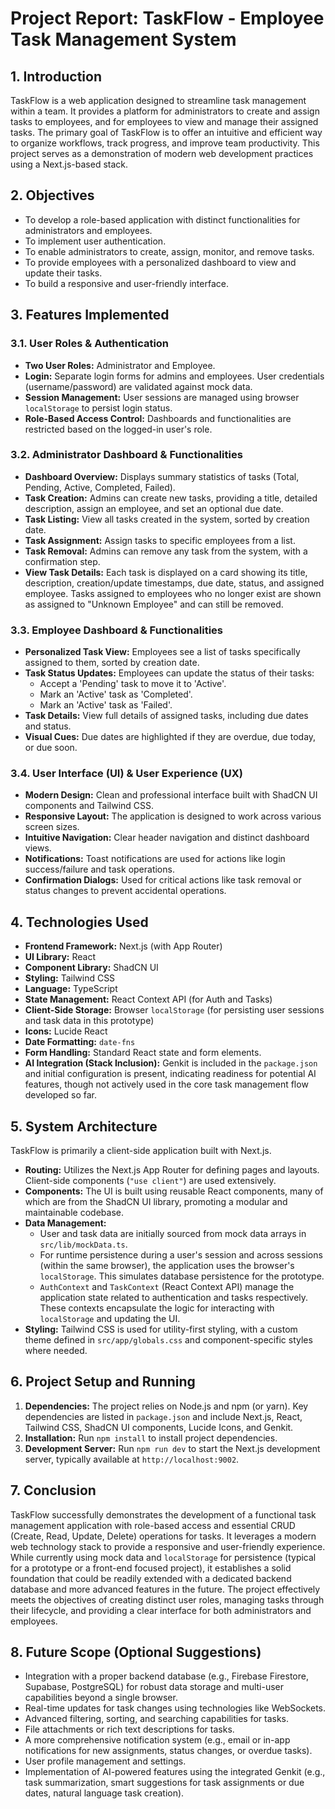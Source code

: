 # Project Report: TaskFlow - Employee Task Management System

## 1. Introduction

TaskFlow is a web application designed to streamline task management within a team. It provides a platform for administrators to create and assign tasks to employees, and for employees to view and manage their assigned tasks. The primary goal of TaskFlow is to offer an intuitive and efficient way to organize workflows, track progress, and improve team productivity. This project serves as a demonstration of modern web development practices using a Next.js-based stack.

## 2. Objectives

*   To develop a role-based application with distinct functionalities for administrators and employees.
*   To implement user authentication.
*   To enable administrators to create, assign, monitor, and remove tasks.
*   To provide employees with a personalized dashboard to view and update their tasks.
*   To build a responsive and user-friendly interface.

## 3. Features Implemented

### 3.1. User Roles & Authentication
*   **Two User Roles:** Administrator and Employee.
*   **Login:** Separate login forms for admins and employees. User credentials (username/password) are validated against mock data.
*   **Session Management:** User sessions are managed using browser `localStorage` to persist login status.
*   **Role-Based Access Control:** Dashboards and functionalities are restricted based on the logged-in user's role.

### 3.2. Administrator Dashboard & Functionalities
*   **Dashboard Overview:** Displays summary statistics of tasks (Total, Pending, Active, Completed, Failed).
*   **Task Creation:** Admins can create new tasks, providing a title, detailed description, assign an employee, and set an optional due date.
*   **Task Listing:** View all tasks created in the system, sorted by creation date.
*   **Task Assignment:** Assign tasks to specific employees from a list.
*   **Task Removal:** Admins can remove any task from the system, with a confirmation step.
*   **View Task Details:** Each task is displayed on a card showing its title, description, creation/update timestamps, due date, status, and assigned employee. Tasks assigned to employees who no longer exist are shown as assigned to "Unknown Employee" and can still be removed.

### 3.3. Employee Dashboard & Functionalities
*   **Personalized Task View:** Employees see a list of tasks specifically assigned to them, sorted by creation date.
*   **Task Status Updates:** Employees can update the status of their tasks:
    *   Accept a 'Pending' task to move it to 'Active'.
    *   Mark an 'Active' task as 'Completed'.
    *   Mark an 'Active' task as 'Failed'.
*   **Task Details:** View full details of assigned tasks, including due dates and status.
*   **Visual Cues:** Due dates are highlighted if they are overdue, due today, or due soon.

### 3.4. User Interface (UI) & User Experience (UX)
*   **Modern Design:** Clean and professional interface built with ShadCN UI components and Tailwind CSS.
*   **Responsive Layout:** The application is designed to work across various screen sizes.
*   **Intuitive Navigation:** Clear header navigation and distinct dashboard views.
*   **Notifications:** Toast notifications are used for actions like login success/failure and task operations.
*   **Confirmation Dialogs:** Used for critical actions like task removal or status changes to prevent accidental operations.

## 4. Technologies Used

*   **Frontend Framework:** Next.js (with App Router)
*   **UI Library:** React
*   **Component Library:** ShadCN UI
*   **Styling:** Tailwind CSS
*   **Language:** TypeScript
*   **State Management:** React Context API (for Auth and Tasks)
*   **Client-Side Storage:** Browser `localStorage` (for persisting user sessions and task data in this prototype)
*   **Icons:** Lucide React
*   **Date Formatting:** `date-fns`
*   **Form Handling:** Standard React state and form elements.
*   **AI Integration (Stack Inclusion):** Genkit is included in the `package.json` and initial configuration is present, indicating readiness for potential AI features, though not actively used in the core task management flow developed so far.

## 5. System Architecture

TaskFlow is primarily a client-side application built with Next.js.
*   **Routing:** Utilizes the Next.js App Router for defining pages and layouts. Client-side components (`"use client"`) are used extensively.
*   **Components:** The UI is built using reusable React components, many of which are from the ShadCN UI library, promoting a modular and maintainable codebase.
*   **Data Management:**
    *   User and task data are initially sourced from mock data arrays in `src/lib/mockData.ts`.
    *   For runtime persistence during a user's session and across sessions (within the same browser), the application uses the browser's `localStorage`. This simulates database persistence for the prototype.
    *   `AuthContext` and `TaskContext` (React Context API) manage the application state related to authentication and tasks respectively. These contexts encapsulate the logic for interacting with `localStorage` and updating the UI.
*   **Styling:** Tailwind CSS is used for utility-first styling, with a custom theme defined in `src/app/globals.css` and component-specific styles where needed.

## 6. Project Setup and Running

1.  **Dependencies:** The project relies on Node.js and npm (or yarn). Key dependencies are listed in `package.json` and include Next.js, React, Tailwind CSS, ShadCN UI components, Lucide Icons, and Genkit.
2.  **Installation:** Run `npm install` to install project dependencies.
3.  **Development Server:** Run `npm run dev` to start the Next.js development server, typically available at `http://localhost:9002`.

## 7. Conclusion

TaskFlow successfully demonstrates the development of a functional task management application with role-based access and essential CRUD (Create, Read, Update, Delete) operations for tasks. It leverages a modern web technology stack to provide a responsive and user-friendly experience. While currently using mock data and `localStorage` for persistence (typical for a prototype or a front-end focused project), it establishes a solid foundation that could be readily extended with a dedicated backend database and more advanced features in the future. The project effectively meets the objectives of creating distinct user roles, managing tasks through their lifecycle, and providing a clear interface for both administrators and employees.

## 8. Future Scope (Optional Suggestions)

*   Integration with a proper backend database (e.g., Firebase Firestore, Supabase, PostgreSQL) for robust data storage and multi-user capabilities beyond a single browser.
*   Real-time updates for task changes using technologies like WebSockets.
*   Advanced filtering, sorting, and searching capabilities for tasks.
*   File attachments or rich text descriptions for tasks.
*   A more comprehensive notification system (e.g., email or in-app notifications for new assignments, status changes, or overdue tasks).
*   User profile management and settings.
*   Implementation of AI-powered features using the integrated Genkit (e.g., task summarization, smart suggestions for task assignments or due dates, natural language task creation).
